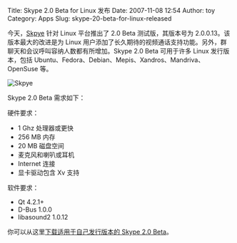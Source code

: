 Title: Skype 2.0 Beta for Linux 发布
Date: 2007-11-08 12:54
Author: toy
Category: Apps
Slug: skype-20-beta-for-linux-released

今天，[Skpye](http://www.skype.com/) 针对 Linux 平台推出了 2.0 Beta
测试版，其版本号为 2.0.0.13。该版本最大的改进是为 Linux
用户添加了长久期待的视频通话支持功能。另外，群聊天和会议呼叫容纳人数都有所增加。Skype
2.0 Beta 可用于许多 Linux 发行版本，包括
Ubuntu、Fedora、Debian、Mepis、Xandros、Mandriva、OpenSuse 等。

![Skpye](http://i.linuxtoy.org/i/2007/11/skypelinux-video.png)

Skype 2.0 Beta 需求如下：

硬件要求：

-   1 Ghz 处理器或更快
-   256 MB 内存
-   20 MB 磁盘空间
-   麦克风和喇叭或耳机
-   Internet 连接
-   显卡驱动包含 Xv 支持

软件要求：

-   Qt 4.2.1+
-   D-Bus 1.0.0
-   libasound2 1.0.12

你可以从这里[下载适用于自己发行版本的 Skype 2.0
Beta](http://www.skype.com/intl/en/download/skype/linux/beta/)。
